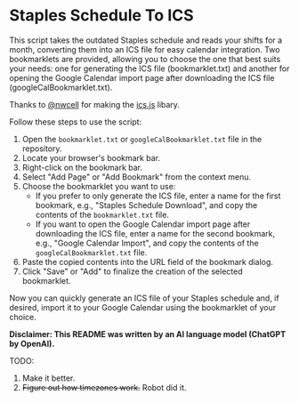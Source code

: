 # Staples Schedule To ICS
This script takes the outdated Staples schedule and reads your shifts for a month, converting them into an ICS file for easy calendar integration. Two bookmarklets are provided, allowing you to choose the one that best suits your needs: one for generating the ICS file (bookmarklet.txt) and another for opening the Google Calendar import page after downloading the ICS file (googleCalBookmarklet.txt).

Thanks to [@nwcell](https://github.com/nwcell) for making the [ics.js](https://github.com/nwcell/ics.js/) libary. 

Follow these steps to use the script:

1. Open the `bookmarklet.txt` or `googleCalBookmarklet.txt` file in the repository.
2. Locate your browser's bookmark bar.
3. Right-click on the bookmark bar.
4. Select "Add Page" or "Add Bookmark" from the context menu.
5. Choose the bookmarklet you want to use:
   - If you prefer to only generate the ICS file, enter a name for the first bookmark, e.g., "Staples Schedule Download", and copy the contents of the `bookmarklet.txt` file.
   - If you want to open the Google Calendar import page after downloading the ICS file, enter a name for the second bookmark, e.g., "Google Calendar Import", and copy the contents of the `googleCalBookmarklet.txt` file.
6. Paste the copied contents into the URL field of the bookmark dialog.
7. Click "Save" or "Add" to finalize the creation of the selected bookmarklet.

Now you can quickly generate an ICS file of your Staples schedule and, if desired, import it to your Google Calendar using the bookmarklet of your choice.

**Disclaimer: This README was written by an AI language model (ChatGPT by OpenAI).**



TODO:
1. Make it better.
2. ~~Figure out how timezones work.~~ Robot did it.
